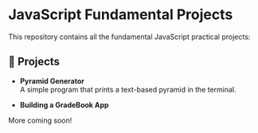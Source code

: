 # JavaScript Fundamental Projects

This repository contains all the fundamental  JavaScript practical projects:

## 🧱 Projects

- **Pyramid Generator**  
  A simple program that prints a text-based pyramid in the terminal.

- **Building a GradeBook App**  
  

More coming soon!
